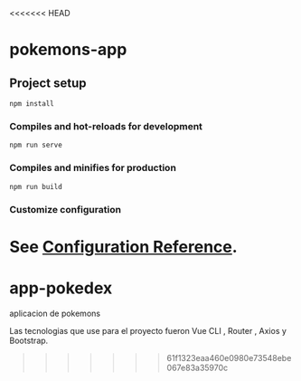 <<<<<<< HEAD
# pokemons-app

## Project setup
```
npm install
```

### Compiles and hot-reloads for development
```
npm run serve
```

### Compiles and minifies for production
```
npm run build
```

### Customize configuration
See [Configuration Reference](https://cli.vuejs.org/config/).
=======
# app-pokedex
aplicacion de pokemons


Las tecnologias que use para el proyecto fueron Vue CLI , Router , Axios y Bootstrap. 

 
>>>>>>> 61f1323eaa460e0980e73548ebe067e83a35970c
